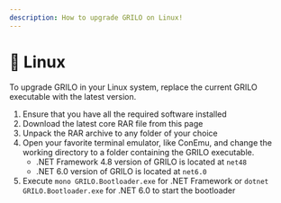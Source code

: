 ```yaml
---
description: How to upgrade GRILO on Linux!
---
```


# 🐧 Linux

To upgrade GRILO in your Linux system, replace the current GRILO executable with the latest version.

1. Ensure that you have all the required software installed
2. Download the latest core RAR file from this page
3. Unpack the RAR archive to any folder of your choice
4. Open your favorite terminal emulator, like ConEmu, and change the working directory to a folder containing the GRILO executable.
   * .NET Framework 4.8 version of GRILO is located at `net48`
   * .NET 6.0 version of GRILO is located at `net6.0`
5. Execute `mono GRILO.Bootloader.exe` for .NET Framework or `dotnet GRILO.Bootloader.exe` for .NET 6.0 to start the bootloader
